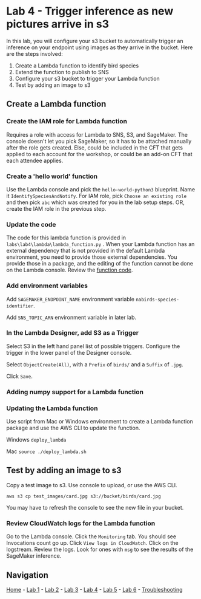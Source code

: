 # Lab 4 - Trigger inference as new pictures arrive in s3

In this lab, you will configure your s3 bucket to automatically trigger an inference on your endpoint using images as they arrive in the bucket.  Here are the steps involved:

1. Create a Lambda function to identify bird species
2. Extend the function to publish to SNS
3. Configure your s3 bucket to trigger your Lambda function
4. Test by adding an image to s3

## Create a Lambda function

### Create the IAM role for Lambda function

Requires a role with access for Lambda to SNS, S3, and SageMaker.  The console doesn't let you pick SageMaker, so it has to be attached manually after the role gets created.  Else, could be included in the CFT that gets applied to each account for the workshop, or could be an add-on CFT that each attendee applies.

### Create a 'hello world' function

Use the Lambda console and pick the `hello-world-python3` blueprint.  Name it `IdentifySpeciesAndNotify`.  For IAM role, pick `Choose an existing role` and then pick `abc` which was created for you in the lab setup steps.  OR, create the IAM role in the previous step.

### Update the code

The code for this lambda function is provided in `labs\lab4\lambda\lambda_function.py` .  When your Lambda function has an external dependency that is not provided in the default Lambda environment, you need to provide those external dependencies.  You provide those in a package, and the editing of the function cannot be done on the Lambda console.  Review the [function code](../labs/lab4/lambda/lambda_function.py). 

### Add environment variables

Add `SAGEMAKER_ENDPOINT_NAME` environment variable `nabirds-species-identifier`.

Add `SNS_TOPIC_ARN` environment variable in later lab.

### In the Lambda Designer, add S3 as a Trigger

Select S3 in the left hand panel list of possible triggers.  Configure the trigger in the lower panel of the Designer console.

Select `ObjectCreate(All)`, with a `Prefix` of `birds/` and a `Suffix` of `.jpg`.

Click `Save`.

### Adding numpy support for a Lambda function

### Updating the Lambda function

Use script from Mac or Windows environment to create a Lambda function package and use the AWS CLI to update the function.

Windows `deploy_lambda`

Mac `source ./deploy_lambda.sh`

## Test by adding an image to s3

Copy a test image to s3.  Use console to upload, or use the AWS CLI.

`aws s3 cp test_images/card.jpg s3://bucket/birds/card.jpg`

You may have to refresh the console to see the new file in your bucket.

### Review CloudWatch logs for the Lambda function

Go to the Lambda console.  Click the `Monitoring` tab.  You should see Invocations count go up.  Click `View logs in CloudWatch`.  Click on the logstream.  Review the logs.  Look for ones with `msg` to see the results of the SageMaker inference.

## Navigation

[Home](../README.md) - [Lab 1](lab1-image-prep.md) - [Lab 2](lab2-train-model.md) - [Lab 3](lab3-host-model.md) - [Lab 4](lab4-trigger-inference-from-s3.md) - [Lab 5](lab5-deeplens-detect-and-classify.md) - [Lab 6](lab6-text-notification.md) - [Troubleshooting](troubleshooting.md)
